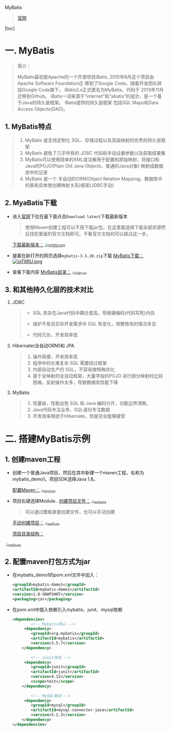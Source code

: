 MyBatis

> [官网](https://github.com/mybatis/mybatis-3)

[toc]

# 一. MyBatis

> 简介：
>
> MyBatis最初是Apache的一个开源项目iBatis, 2010年6月这个项目由Apache Software Foundation迁 移到了Google Code。随着开发团队转投Google Code旗下， iBatis3.x正式更名为MyBatis。代码于 2013年11月迁移到Github。
> iBatis一词来源于“internet”和“abatis”的组合，是一个基于Java的持久层框架。 iBatis提供的持久层框架 包括SQL Maps和Data Access Objects(DAO)。

## 1. MyBatis特点

> 1. MyBatis 是支持定制化 SQL、存储过程以及高级映射的优秀的持久层框架
> 2. MyBatis 避免了几乎所有的 JDBC 代码和手动设置参数以及获取结果集
> 3. MyBatis可以使用简单的XML或注解用于配置和原始映射，将接口和Java的POJO(Plain Old Java Objects，普通的Java对象) 映射成数据库中的记录
> 4. MyBatis 是一个 半自动的ORM(Object Relation Mapping。数据库中的表和实体类创建映射关系)框架(JDBC手动)

## 2. MyaBatis下载

- 进入[官网](https://github.com/mybatis/mybatis-3)下拉在最下面点击`Download latest`下载最新版本

  > 使用Maven创建工程可以不用下载jar包，在这里面选择下载全部资源然后找到里面的官方文档即可。不看官方文档的可以跳过这一步。

  [下载最新版本：](https://s1.ax1x.com/2022/07/21/jqTERS.png)                       [<img src="https://s1.ax1x.com/2022/07/21/jqTERS.png" alt="jqTERS.png" style="zoom:67%;" />](https://imgtu.com/i/jqTERS)

- 接着在新打开的网页选择`mybatis-3.5.10.zip`下载
  [MyBatis下载：](https://s1.ax1x.com/2022/07/21/jqT8RU.png)
  [![jqT8RU.png](https://s1.ax1x.com/2022/07/21/jqT8RU.png)](https://imgtu.com/i/jqT8RU)

- 查看下载内容
  [MyBatis目录：](https://s1.ax1x.com/2022/07/21/jq7a6g.png)
                                    [<img src="https://s1.ax1x.com/2022/07/21/jq7a6g.png" alt="jq7a6g.png" style="zoom:50%;" />](https://imgtu.com/i/jq7a6g)

## 3. 和其他持久化层的技术对比

1. JDBC

   > - SQL 夹杂在Java代码中耦合度高，导致硬编码(代码写死)内伤
   >
   > - 维护不易且实际开发需求中 SQL 有变化，频繁修改的情况多见
   > - 代码冗长，开发效率低

2. Hibernate(全自动ORM)和 JPA

   > 1. 操作简便，开发效率高
   > 2. 程序中的长难复杂 SQL 需要绕过框架
   > 3. 内部自动生产的 SQL，不容易做特殊优化
   > 4. 基于全映射的全自动框架，大量字段的POJO 进行部分映射时比较困难。反射操作太多，导致数据库性能下降

3. MyBatis

   > 1. 轻量级，性能出色 SQL 和 Java 编码分开，功能边界清晰。
   > 2. Java代码专注业务、SQL语句专注数据
   > 3. 开发效率稍逊于Hibernate，但是完全能够接受

# 二. 搭建MyBatis示例

## 1. 创建maven工程

- 创建一个普通Java项目，然后在其中新建一个maven工程，名称为mybatis_demo1。项目SDK选择Java 1.8。

  [配置Maven：](https://s1.ax1x.com/2022/07/21/jqvtyV.png)
                  [<img src="https://s1.ax1x.com/2022/07/21/jqvtyV.png" alt="jqvtyV.png" style="zoom:50%;" />](https://imgtu.com/i/jqvtyV)

- 项目右键选择Module..
  [创建项目文件：](https://s1.ax1x.com/2022/07/21/jqxsAg.png)
                     [<img src="https://s1.ax1x.com/2022/07/21/jqxsAg.png" alt="jqxsAg.png" style="zoom:50%;" />](https://imgtu.com/i/jqxsAg)

  > 可以通过模板直接创建文件，也可以手动创建

  [手动创建项目：](https://s1.ax1x.com/2022/07/21/jqxoEF.png)
                      [<img src="https://s1.ax1x.com/2022/07/21/jqxoEF.png" alt="jqxoEF.png" style="zoom:50%;" />](https://imgtu.com/i/jqxoEF)

  [项目目录结构：](https://s1.ax1x.com/2022/07/21/jqv6Qx.png)

​                                                     [<img src="https://s1.ax1x.com/2022/07/21/jqv6Qx.png" alt="jqv6Qx.png" style="zoom:50%;" />](https://imgtu.com/i/jqv6Qx)

## 2. 配置maven打包方式为jar

- 在mybatis_demo1的pom.xml文件中加入：

  ~~~xml
  <groupId>mybatis-demo1</groupId>
  <artifactId>mybatis-demo1</artifactId>
  <version>1.0-SNAPSHOT</version>
  <packaging>jar</packaging>
  ~~~

- 在pom.xml中插入依赖引入mybatis、junit、mysql依赖

  ~~~xml
  <dependencies>
          <!-- Mybatis核心 --> 
       <dependency>
          <groupId>org.mybatis</groupId>
          <artifactId>mybatis</artifactId>
          <version>3.5.7</version>
      </dependency>
      
          <!-- junit测试 --> 
       <dependency>
          <groupId>junit</groupId>
          <artifactId>junit</artifactId>
          <version>4.12</version>
          <scope>test</scope>
      </dependency>
      
          <!-- MySQL驱动 -->
       <dependency>
          <groupId>mysql</groupId>
          <artifactId>mysql-connector-java</artifactId>
          <version>5.1.3</version>
      </dependency>
  </dependencies>
  ~~~

  

